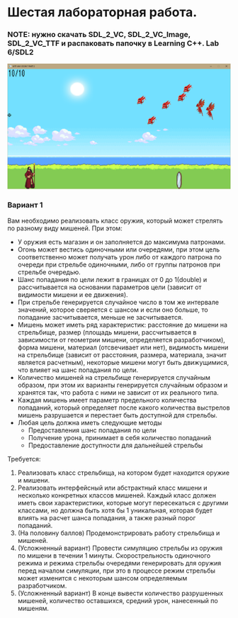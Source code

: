 Шестая лабораторная работа.
===============================

### NOTE: нужно скачать SDL_2_VC, SDL_2_VC_Image, SDL_2_VC_TTF и распаковать папочку в Learning C++. Lab 6/SDL2

![Image](screenshot.png)

### Вариант 1

Вам необходимо реализовать класс оружия, который может стрелять по разному виду мишеней. При этом:
- У оружия есть магазин и он заполняется до максимума патронами.
- Огонь может вестись одиночными или очередями, при этом цель соответственно может получать урон либо от каждого патрона по очереди при стрельбе одиночными, либо от группы патронов при стрельбе очередью.
- Шанс попадания по цели лежит в границах от 0 до 1(double) и рассчитывается на основании параметров цели (зависит от видимости мишени и ее движения).
- При стрельбе генерируется случайное число в том же интервале значений, которое сверяется с шансом и если оно больше, то попадание засчитывается, меньше не засчитывается.
- Мишень может иметь ряд характеристик: расстояние до мишени на стрельбище, размер (площадь мишени, рассчитывается в зависимости от геометрии мишени, определяется разработчиком), форма мишени, материал (отсвечивает или нет), видимость мишени на стрельбище (зависит от расстояния, размера, материала, значит является расчетным), некоторые мишени могут быть движущимися, что влияет на шанс попадания по цели. 
- Количество мишеней на стрельбище генерируется случайным образом, при этом их варианты генерируется случайным образом и хранятся так, что работа с ними не зависит от их реального типа.
- Каждая мишень имеет параметр предельного количества попаданий, который определяет после какого количества выстрелов мишень разрушается и перестает быть доступной для стрельбы.
- Любая цель должна иметь следующие методы
  - Предоставления шанс попадания по цели
  - Получение урона, принимает в себя количество попаданий
  - Предоставление доступности для дальнейшей стрельбы

Требуется:
1. Реализовать класс стрельбища, на котором будет находится оружие и мишени.
2. Реализовать интерфейсный или абстрактный класс мишени и несколько конкретных классов мишеней. Каждый класс должен иметь свои характеристики, которые могут пересекаться с другими классами, но должна быть хотя бы 1 уникальная, которая будет влиять на расчет шанса попадания, а также разный порог попаданий.
3. (На половину баллов) Продемонстрировать работу стрельбища и мишеней.
4. (Усложненный вариант) Провести симуляцию стрельбы из оружия по мишени в течении 1 минуты. Скорострельность одиночного режима и режима стрельбы очередями генерировать для оружия перед началом симуляции, при это в процессе режим стрельбы может изменится с некоторым шансом определяемым разработчиком.
5. (Усложненный вариант) В конце вывести количество разрушенных мишеней, количество оставшихся, средний урон, нанесенный по мишеням.
